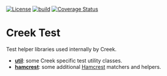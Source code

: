 [![License](https://img.shields.io/badge/License-Apache%202.0-blue.svg)](https://opensource.org/licenses/Apache-2.0)
[![build](https://github.com/creek-service/creek-test/actions/workflows/gradle.yml/badge.svg)](https://github.com/creek-service/creek-test/actions/workflows/gradle.yml)
[![Coverage Status](https://coveralls.io/repos/github/creek-service/creek-test/badge.svg?branch=main)](https://coveralls.io/github/creek-service/creek-test?branch=main)

# Creek Test

Test helper libraries used internally by Creek.

* **[util](util)**: some Creek specific test utility classes.
* **[hamcrest](hamcrest)**: some additional [Hamcrest][1] matchers and helpers.

[1]: http://hamcrest.org/JavaHamcrest/index
